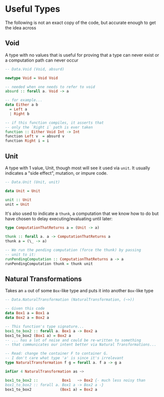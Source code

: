 # Useful Types

The following is not an exact copy of the code, but accurate enough to get the idea across

## Void

A type with no values that is useful for proving that a type can never exist or a computation path can never occur

```haskell
-- Data.Void (Void, absurd)

newtype Void = Void Void

-- needed when one needs to refer to void
absurd :: forall a. Void -> a

-- for example...
data Either a b
  = Left a
  | Right b

-- if this function compiles, it asserts that
-- only the `Right i` path is ever taken
function :: Either Void Int -> Int
function Left v  = absurd v
function Right i = i
```

## Unit

A type with 1 value, Unit, though most will see it used via `unit`. It usually indicates a "side effect", mutation, or impure code.
```haskell
-- Data.Unit (Unit, unit)

data Unit = Unit

unit :: Unit
unit = Unit
```
It's also used to indicate a `thunk`, a computation that we know how to do but have chosen to delay executing/evaluating until later:
```haskell
type ComputationThatReturns a = (Unit -> a)

thunk :: forall a. a -> ComputationThatReturns a
thunk a = (\_ -> a)

-- We run the pending computation (force the thunk) by passing
-- unit to it:
runPendingComputation :: ComputationThatReturns a -> a
runPendingComputation thunk = thunk unit
```

## Natural Transformations

Takes an `a` out of some `Box`-like type and puts it into another `Box`-like type

```haskell
-- Data.NaturalTransformation (NaturalTransformation, (~>))

-- Given this code
data Box1 a = Box1 a
data Box2 a = Box2 a

-- This function's type signature...
box1_to_box2 :: forall a. Box1 a -> Box2 a
box1_to_box2 (Box1 a) = Box2 a
-- ... has a lot of noise and could be re-written to something
-- that communicates our intent better via Natural Transformations...

-- Read: change the container F to container G.
-- I don't care what type 'a' is since it's irrelevant
type NaturalTransformation f g = forall a. f a -> g a

infixr 4 NaturalTransformation as ~>

box1_to_box2 ::           Box1   ~> Box2 {- much less noisy than
box1_to_box2 :: forall a. Box1 a -> Box2 a -}
box1_to_box2             (Box1 a) = Box2 a
```
